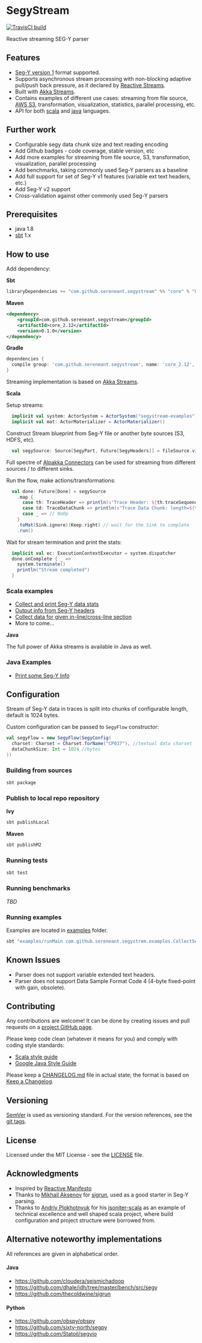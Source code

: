 # SegyStream

[![TravisCI build](https://travis-ci.org/SereneAnt/segystream.svg?branch=master)](https://travis-ci.org/SereneAnt/segystream)

Reactive streaming SEG-Y parser

## Features
* [Seg-Y version 1](https://seg.org/Portals/0/SEG/News%20and%20Resources/Technical%20Standards/seg_y_rev1.pdf) format supported.
* Supports asynchronous stream processing with non-blocking adaptive pull/push back pressure, as it declared by [Reactive Streams](http://www.reactive-streams.org/).
* Built with [Akka Streams](https://doc.akka.io/docs/akka/2.5/stream/index.html).
* Contains examples of different use cases: streaming from file source,
  [AWS S3](aws.amazon.com/s3), transformation, visualization, statistics, parallel processing, etc.
* API for both [scala](https://www.scala-lang.org/) and [java](https://docs.oracle.com/javase/8/docs/technotes/guides/language/index.html) languages.

## Further work
* Configurable segy data chunk size and text reading encoding
* Add Github badges - code coverage, stable version, etc
* Add more examples for streaming from file source, S3, transformation, visualization, parallel processing
* Add benchmarks, taking commonly used Seg-Y parsers as a baseline
* Add full support for set of Seg-Y v1 features (variable ext text headers, etc.)
* Add Seg-Y v2 support
* Cross-validation against other commonly used Seg-Y parsers

## Prerequisites
* java 1.8
* [sbt](https://www.scala-sbt.org/) 1.x

## How to use
Add dependency:

**Sbt**
```sbt
libraryDependencies += "com.github.sereneant.segystream" %% "core" % "0.1.0"
```

**Maven**
```xml
<dependency>
    <groupId>com.github.sereneant.segystream</groupId>
    <artifactId>core_2.12</artifactId>
    <version>0.1.0</version>
</dependency>
```

**Gradle**
```groovy
dependencies {
  compile group: 'com.github.sereneant.segystream', name: 'core_2.12', version: '0.1.0'
}
```

Streaming implementation is based on [Akka Streams](https://doc.akka.io/docs/akka/2.5/stream/index.html).

**Scala**

Setup streams:
```Scala
  implicit val system: ActorSystem = ActorSystem("segystream-examples")
  implicit val mat: ActorMaterializer = ActorMaterializer()
```

Construct Stream blueprint from Seg-Y file or another byte sources (S3, HDFS, etc).
```scala
  val segySource: Source[SegyPart, Future[SegyHeaders]] = fileSource.viaMat(SegyFlow())(Keep.right)
```
Full spectre of [Alpakka Connectors](https://developer.lightbend.com/docs/alpakka/current/) can be used for streaming from different sources / to different sinks.

Run the flow, make actions/transformations:
```scala
  val done: Future[Done] = segySource
    .map {
      case th: TraceHeader => println(s"Trace Header: ${th.traceSequenceNumberWithinLine}")
      case td: TraceDataChunk => println(s"Trace Data Chunk: length=${td.length}")
      case _ => // NoOp
    }
    .toMat(Sink.ignore)(Keep.right) // wait for the Sink to complete
    .run()
```

Wait for stream termination and print the stats:
```scala
  implicit val ec: ExecutionContextExecutor = system.dispatcher
  done.onComplete { _ =>
    system.terminate()
    println("Stream completed")
  }
```

### Scala examples
* [Collect and print Seg-Y data stats](examples/src/main/scala/com/github/sereneant/segystream/examples/CollectSegyStats.scala)
* [Output info from Seg-Y headers](examples/src/main/scala/com/github/sereneant/segystream/examples/GetSegyHeaders.scala)
* [Collect data for given in-line/cross-line section](examples/src/main/scala/com/github/sereneant/segystream/examples/GetDataForSlice.scala)
* More to come...

**Java**

The full power of Akka streams is available in Java as well.

### Java Examples
* [Print some Seg-Y Info](/Users/sereneant/Work/_my/segystream/examples/src/main/java/com/github/sereneant/segystream/examples/PrintDebugInfo.java)

## Configuration
Stream of Seg-Y data in traces is split into chunks of configurable length, default is 1024 bytes.

Custom configuration can be passed to `SegyFlow` constructor:
```scala
val segyFlow = new SegyFlow(SegyConfig(
  charset: Charset = Charset.forName("CP037"), //textual data charset
  dataChunkSize: Int = 1024 //bytes
))
```

### Building from sources
```bash
sbt package
```

### Publish to local repo repository
**Ivy**
```bash
sbt publishLocal
```
**Maven**
```bash
sbt publishM2
```

### Running tests
```bash
sbt test
```

### Running benchmarks
_TBD_

### Running examples
Examples are located in [examples](examples) folder.
```bash
sbt "examples/runMain com.github.sereneant.segystrem.examples.CollectSegyStats SegY_file_name.segy"
```

## Known Issues
* Parser does not support variable extended text headers.
* Parser does not support Data Sample Format Code 4 (4-byte fixed-point with gain, obsolete).

## Contributing
Any contributions are welcome!
It can be done by creating issues and pull requests on a [project GitHub page](https://github.com/SereneAnt/segystream).

Please keep code clean (whatever it means for you) and comply with coding style standards:
* [Scala style guide](https://docs.scala-lang.org/style)
* [Google Java Style Guide](https://google.github.io/styleguide/javaguide.html)

Please keep a [CHANGELOG.md](CHANGELOG.md) file in actual state;
the format is based on [Keep a Changelog](http://keepachangelog.com/en/1.0.0/).

## Versioning
[SemVer](http://semver.org/) is used as versioning standard.
For the version references, see the [git tags](https://github.com/SereneAnt/segystream/tags).

## License
Licensed under the MIT License - see the [LICENSE](LICENSE) file.

## Acknowledgments
* Inspired by [Reactive Manifesto](https://www.reactivemanifesto.org)
* Thanks to [Mikhail Aksenov](https://github.com/thecoldwine) for [sigrun](https://github.com/thecoldwine/sigrun), used as a good starter in Seg-Y parsing.
* Thanks to [Andriy Plokhotnyuk](https://github.com/plokhotnyuk) for his [jsoniter-scala](https://github.com/plokhotnyuk/jsoniter-scala) as an example of technical excellence and well shaped scala project, where build configuration and project structure were borrowed from.

## Alternative noteworthy implementations
All references are given in alphabetical order.
#### Java
* https://github.com/cloudera/seismichadoop
* https://github.com/dhale/idh/tree/master/bench/src/segy
* https://github.com/thecoldwine/sigrun
#### Python
* https://github.com/obspy/obspy
* https://github.com/sixty-north/segpy
* https://github.com/Statoil/segyio
